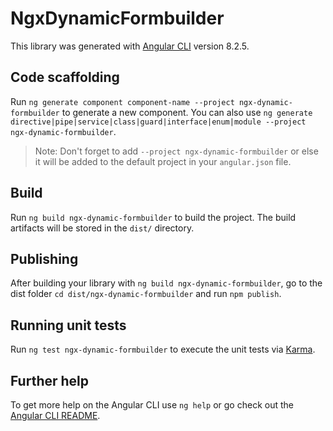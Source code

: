 # NgxDynamicFormbuilder

This library was generated with [Angular CLI](https://github.com/angular/angular-cli) version 8.2.5.

## Code scaffolding

Run `ng generate component component-name --project ngx-dynamic-formbuilder` to generate a new component. You can also use `ng generate directive|pipe|service|class|guard|interface|enum|module --project ngx-dynamic-formbuilder`.
> Note: Don't forget to add `--project ngx-dynamic-formbuilder` or else it will be added to the default project in your `angular.json` file. 

## Build

Run `ng build ngx-dynamic-formbuilder` to build the project. The build artifacts will be stored in the `dist/` directory.

## Publishing

After building your library with `ng build ngx-dynamic-formbuilder`, go to the dist folder `cd dist/ngx-dynamic-formbuilder` and run `npm publish`.

## Running unit tests

Run `ng test ngx-dynamic-formbuilder` to execute the unit tests via [Karma](https://karma-runner.github.io).

## Further help

To get more help on the Angular CLI use `ng help` or go check out the [Angular CLI README](https://github.com/angular/angular-cli/blob/master/README.md).
